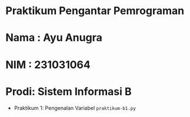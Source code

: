 # Praktikum Pengantar Pemrograman

<h1> Nama : Ayu Anugra </h1>
<h1> NIM  : 231031064 </h1>
<h1> Prodi: Sistem Informasi B </h1>

* Praktikum 1: Pengenalan Variabel `praktikum-b1.py`
